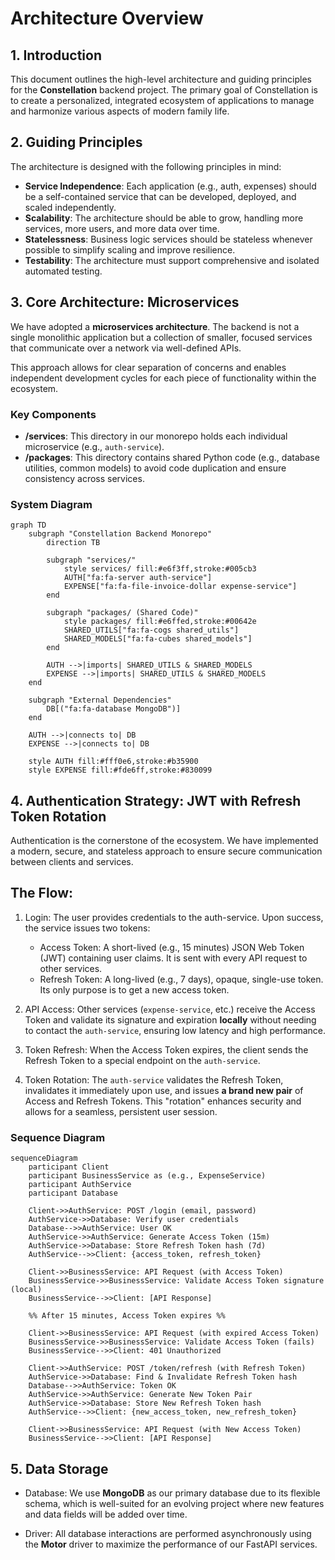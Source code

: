 # Architecture Overview

## 1. Introduction

This document outlines the high-level architecture and guiding principles for the **Constellation** backend project. The primary goal of Constellation is to create a personalized, integrated ecosystem of applications to manage and harmonize various aspects of modern family life.

## 2. Guiding Principles

The architecture is designed with the following principles in mind:

- **Service Independence**: Each application (e.g., auth, expenses) should be a self-contained service that can be developed, deployed, and scaled independently.
- **Scalability**: The architecture should be able to grow, handling more services, more users, and more data over time.
- **Statelessness**: Business logic services should be stateless whenever possible to simplify scaling and improve resilience.
- **Testability**: The architecture must support comprehensive and isolated automated testing.

## 3. Core Architecture: Microservices

We have adopted a **microservices architecture**. The backend is not a single monolithic application but a collection of smaller, focused services that communicate over a network via well-defined APIs.

This approach allows for clear separation of concerns and enables independent development cycles for each piece of functionality within the ecosystem.

### Key Components

- **/services**: This directory in our monorepo holds each individual microservice (e.g., `auth-service`).
- **/packages**: This directory contains shared Python code (e.g., database utilities, common models) to avoid code duplication and ensure consistency across services.

### System Diagram

```mermaid
graph TD
    subgraph "Constellation Backend Monorepo"
        direction TB

        subgraph "services/"
            style services/ fill:#e6f3ff,stroke:#005cb3
            AUTH["fa:fa-server auth-service"]
            EXPENSE["fa:fa-file-invoice-dollar expense-service"]
        end

        subgraph "packages/ (Shared Code)"
            style packages/ fill:#e6ffed,stroke:#00642e
            SHARED_UTILS["fa:fa-cogs shared_utils"]
            SHARED_MODELS["fa:fa-cubes shared_models"]
        end

        AUTH -->|imports| SHARED_UTILS & SHARED_MODELS
        EXPENSE -->|imports| SHARED_UTILS & SHARED_MODELS
    end

    subgraph "External Dependencies"
        DB[("fa:fa-database MongoDB")]
    end

    AUTH -->|connects to| DB
    EXPENSE -->|connects to| DB

    style AUTH fill:#fff0e6,stroke:#b35900
    style EXPENSE fill:#fde6ff,stroke:#830099
```

## 4. Authentication Strategy: JWT with Refresh Token Rotation

Authentication is the cornerstone of the ecosystem. We have implemented a modern, secure, and stateless approach to ensure secure communication between clients and services.

## The Flow:

1. Login: The user provides credentials to the auth-service. Upon success, the service issues two tokens:

    - Access Token: A short-lived (e.g., 15 minutes) JSON Web Token (JWT) containing user claims. It is sent with every API request to other services.
    - Refresh Token: A long-lived (e.g., 7 days), opaque, single-use token. Its only purpose is to get a new access token.

2. API Access: Other services (`expense-service`, etc.) receive the Access Token and validate its signature and expiration **locally** without needing to contact the `auth-service`, ensuring low latency and high performance.

3. Token Refresh: When the Access Token expires, the client sends the Refresh Token to a special endpoint on the `auth-service`.

4. Token Rotation: The `auth-service` validates the Refresh Token, invalidates it immediately upon use, and issues **a brand new pair** of Access and Refresh Tokens. This "rotation" enhances security and allows for a seamless, persistent user session.

### Sequence Diagram

```mermaid
sequenceDiagram
    participant Client
    participant BusinessService as (e.g., ExpenseService)
    participant AuthService
    participant Database

    Client->>AuthService: POST /login (email, password)
    AuthService->>Database: Verify user credentials
    Database-->>AuthService: User OK
    AuthService->>AuthService: Generate Access Token (15m)
    AuthService->>Database: Store Refresh Token hash (7d)
    AuthService-->>Client: {access_token, refresh_token}

    Client->>BusinessService: API Request (with Access Token)
    BusinessService->>BusinessService: Validate Access Token signature (local)
    BusinessService-->>Client: [API Response]

    %% After 15 minutes, Access Token expires %%

    Client->>BusinessService: API Request (with expired Access Token)
    BusinessService->>BusinessService: Validate Access Token (fails)
    BusinessService-->>Client: 401 Unauthorized

    Client->>AuthService: POST /token/refresh (with Refresh Token)
    AuthService->>Database: Find & Invalidate Refresh Token hash
    Database-->>AuthService: Token OK
    AuthService->>AuthService: Generate New Token Pair
    AuthService->>Database: Store New Refresh Token hash
    AuthService-->>Client: {new_access_token, new_refresh_token}

    Client->>BusinessService: API Request (with New Access Token)
    BusinessService-->>Client: [API Response]
```

## 5. Data Storage

- Database: We use **MongoDB** as our primary database due to its flexible schema, which is well-suited for an evolving project where new features and data fields will be added over time.

- Driver: All database interactions are performed asynchronously using the **Motor** driver to maximize the performance of our FastAPI services.
